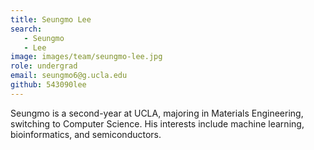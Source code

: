 ```yaml
---
title: Seungmo Lee
search:
   - Seungmo
   - Lee
image: images/team/seungmo-lee.jpg
role: undergrad
email: seungmo6@g.ucla.edu
github: 543090lee
---
```

Seungmo is a second-year at UCLA, majoring in Materials Engineering, switching to Computer Science. His interests include machine learning, bioinformatics, and semiconductors.





